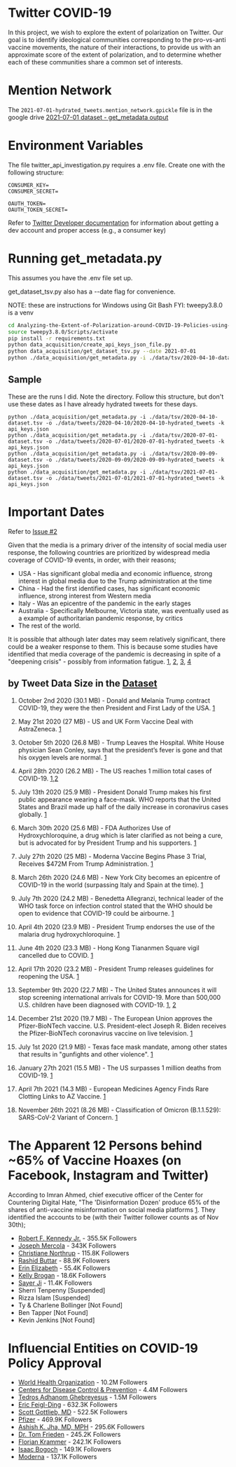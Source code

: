 # Twitter COVID-19
In this project, we wish to explore the extent of polarization on Twitter. Our goal is to identify ideological communities corresponding to the pro-vs-anti vaccine movements, the nature of their interactions, to provide us with an approximate score of the extent of polarization, and to determine whether each of these communities share a common set of interests.

# Mention Network
The ```2021-07-01-hydrated_tweets.mention_network.gpickle``` file is in the google drive [2021-07-01 dataset - get_metadata output](https://drive.google.com/drive/u/0/folders/1xcFGbn6iHpBmGZ6CCSHjKHF_m5iZRgAZ)

# Environment Variables
The file twitter_api_investigation.py requires a .env file. Create one with the following structure:
```
CONSUMER_KEY=
CONSUMER_SECRET=

OAUTH_TOKEN=
OAUTH_TOKEN_SECRET=
```
Refer to [Twitter Developer documentation](https://developer.twitter.com/en/docs/apps/overview) for information about getting a dev account and proper access (e.g., a consumer key)

# Running get_metadata.py
This assumes you have the .env file set up.

get_dataset_tsv.py also has a --date flag for convenience.

NOTE: these are instructions for Windows using Git Bash
FYI: tweepy3.8.0 is a venv
``` bash
cd Analyzing-the-Extent-of-Polarization-around-COVID-19-Policies-using-Social-Media/
source tweepy3.8.0/Scripts/activate
pip install -r requirements.txt
python data_acquisition/create_api_keys_json_file.py
python data_acquisition/get_dataset_tsv.py --date 2021-07-01
python ./data_acquisition/get_metadata.py -i ./data/tsv/2020-04-10-dataset.tsv -o ./data/tweets/2020-04-10/2020-04-10-hydrated_tweets -k api_keys.json
```
## Sample
These are the runs I did. Note the directory. Follow this structure, but don't use these dates as I have already hydrated tweets for these days.
```
python ./data_acquisition/get_metadata.py -i ./data/tsv/2020-04-10-dataset.tsv -o ./data/tweets/2020-04-10/2020-04-10-hydrated_tweets -k api_keys.json
python ./data_acquisition/get_metadata.py -i ./data/tsv/2020-07-01-dataset.tsv -o ./data/tweets/2020-07-01/2020-07-01-hydrated_tweets -k api_keys.json
python ./data_acquisition/get_metadata.py -i ./data/tsv/2020-09-09-dataset.tsv -o ./data/tweets/2020-09-09/2020-09-09-hydrated_tweets -k api_keys.json
python ./data_acquisition/get_metadata.py -i ./data/tsv/2021-07-01-dataset.tsv -o ./data/tweets/2021-07-01/2021-07-01-hydrated_tweets -k api_keys.json
```
# Important Dates
Refer to [Issue #2](https://github.com/cagri32/Analyzing-the-Extent-of-Polarization-around-COVID-19-Policies-using-Social-Media/issues/2#issuecomment-970665240)

Given that the media is a primary driver of the intensity of social media user response, the following countries are prioritized by widespread media coverage of COVID-19 events, in order, with their reasons;

* USA - Has significant global media and economic influence, strong interest in global media due to the Trump administration at the time
* China - Had the first identified cases, has significant economic influence, strong interest from Western media
* Italy - Was an epicentre of the pandemic in the early stages
* Australia - Specifically Melbourne, Victoria state, was eventually used as a example of authoritarian pandemic response, by critics
* The rest of the world.

It is possible that although later dates may seem relatively significant, there could be a weaker response to them. This is because some studies have identified that media coverage of the pandemic is decreasing in spite of a "deepening crisis" - possibly from information fatigue. [1](https://www.thelancet.com/journals/lanplh/article/PIIS2542-5196(20)30303-X/fulltext), [2](https://www.pewresearch.org/journalism/2020/05/06/fewer-americans-now-say-media-exaggerated-covid-19-risks-but-big-partisan-gaps-persist/#public-overall-says-media-have-done-well-covering-the-crisis-but-differences-by-party-and-ideology-are-pronounced), [3](https://onlinelibrary.wiley.com/doi/10.1002/hbe2.260), [4](https://apps.who.int/iris/bitstream/handle/10665/335820/WHO-EURO-2020-1160-40906-55390-eng.pdf)

## by Tweet Data Size in the [Dataset](https://github.com/thepanacealab/covid19_twitter/tree/master/dailies)

1. October 2nd 2020 (30.1 MB) - Donald and Melania Trump contract COVID-19, they were the then President and First Lady of the USA. [1](https://blog.cheapism.com/how-we-got-coronavirus/#slide=36)

2. May 21st 2020 (27 MB) - US and UK Form Vaccine Deal with AstraZeneca. [1](https://www.astrazeneca.com/media-centre/press-releases/2020/astrazeneca-advances-response-to-global-covid-19-challenge-as-it-receives-first-commitments-for-oxfords-potential-new-vaccine.html)

3. October 5th 2020 (26.8 MB) - Trump Leaves the Hospital. White House physician Sean Conley, says that the president’s fever is gone and that his oxygen levels are normal. [1](https://www.bbc.com/news/election-us-2020-54427390)

4. April 28th 2020 (26.2 MB) - The US reaches 1 million total cases of COVID-19. [1](https://blog.cheapism.com/how-we-got-coronavirus/#slide=29),[2](https://www.npr.org/sections/coronavirus-live-updates/2020/04/28/846741935/u-s-surpasses-1-million-coronavirus-cases)

5. July 13th 2020 (25.9 MB) - President Donald Trump makes his first public appearance wearing a face-mask.
WHO reports that the United States and Brazil made up half of the daily increase in coronavirus cases globally. [1](https://www.bbc.com/news/world-us-canada-53378439)

6. March 30th 2020 (25.6 MB) - FDA Authorizes Use of Hydroxychloroquine, a drug which is later clarified as not being a cure, but is advocated for by President Trump and his supporters. [1](https://www.fda.gov/news-events/press-announcements/coronavirus-covid-19-update-daily-roundup-march-30-2020)

7. July 27th 2020 (25 MB) - Moderna Vaccine Begins Phase 3 Trial, Receives $472M From Trump Administration. [1](https://www.politico.com/news/2020/07/26/trump-invests-moderna-vaccine-candidate-381690)

8. March 26th 2020 (24.6 MB) - New York City becomes an epicentre of COVID-19 in the world (surpassing Italy and Spain at the time). [1](https://blog.cheapism.com/how-we-got-coronavirus/#slide=27)

9. July 7th 2020 (24.2 MB) - Benedetta Allegranzi, technical leader of the WHO task force on infection control stated that the WHO should be open to evidence that COVID-19 could be airbourne. [1](https://www.nature.com/articles/d41586-020-02058-1)

10. April 4th 2020 (23.9 MB) - President Trump endorses the use of the malaria drug hydroxychloroquine. [1](https://blog.cheapism.com/how-we-got-coronavirus/#slide=28)

11. June 4th 2020 (23.3 MB) - Hong Kong Tiananmen Square vigil cancelled due to COVID. [1](https://www.theguardian.com/world/2021/jun/03/tiananmen-june-4-events-china-hong-kong-taiwan-macao-crackdown-covid)

12. April 17th 2020 (23.2 MB) - President Trump releases guidelines for reopening the USA. [1](https://blog.cheapism.com/how-we-got-coronavirus/#slide=29)

13. September 9th 2020 (22.7 MB) - The United States announces it will stop screening international arrivals for COVID-19. More than 500,000 U.S. children have been diagnosed with COVID-19. [1](https://abcnews.go.com/Politics/us-government-end-covid-19-screenings-international-passengers/story?id=72928883), [2](https://www.cnn.com/2020/09/08/health/half-million-us-children-covid-wellness/index.html)

14. December 21st 2020 (19.7 MB) - The European Union approves the Pfizer-BioNTech vaccine.
U.S. President-elect Joseph R. Biden receives the Pfizer-BioNTech coronavirus vaccine on live television. [1](https://www.pfizer.com/news/press-release/press-release-detail/pfizer-and-biontech-receive-authorization-european-union)

15. July 1st 2020 (21.9 MB) - Texas face mask mandate, among other states that results in "gunfights and other violence". [1](https://blog.cheapism.com/how-we-got-coronavirus/#slide=24)

16. January 27th 2021 (15.5 MB) - The US surpasses 1 million deaths from COVID-19. [1](https://www.paho.org/en/news/27-1-2021-americas-surpasses-one-million-deaths-covid-19)

17. April 7th 2021 (14.3 MB) - European Medicines Agency Finds Rare Clotting Links to AZ Vaccine. [1](https://www.ema.europa.eu/en/news/astrazenecas-covid-19-vaccine-ema-finds-possible-link-very-rare-cases-unusual-blood-clots-low-blood)

18. November 26th 2021 (8.26 MB) - Classification of Omicron (B.1.1.529): SARS-CoV-2 Variant of Concern. [1](https://www.who.int/news/item/26-11-2021-classification-of-omicron-(b.1.1.529)-sars-cov-2-variant-of-concern)

# The Apparent 12 Persons behind ~65% of Vaccine Hoaxes (on Facebook, Instagram and Twitter)

According to Imran Ahmed, chief executive officer of the Center for Countering Digital Hate, "The 'Disinformation Dozen' produce 65% of the shares of anti-vaccine misinformation on social media platforms [1](https://252f2edd-1c8b-49f5-9bb2-cb57bb47e4ba.filesusr.com/ugd/f4d9b9_b7cedc0553604720b7137f8663366ee5.pdf). They identified the accounts to be (with their Twitter follower counts as of Nov 30th);

* [Robert F. Kennedy Jr.](https://twitter.com/RobertKennedyJr) - 355.5K Followers
* [Joseph Mercola](https://twitter.com/mercola) - 343K Followers
* [Christiane Northrup](https://twitter.com/DrChrisNorthrup) - 115.8K Followers
* [Rashid Buttar](https://twitter.com/DrButtar) - 88.9K Followers
* [Erin Elizabeth](https://twitter.com/unhealthytruth) - 55.4K Followers
* [Kelly Brogan](https://twitter.com/kellybroganmd) - 18.6K Followers
* [Sayer Ji](https://twitter.com/sayerjigmi) - 11.4K Followers
* Sherri Tenpenny [Suspended]
* Rizza Islam [Suspended]
* Ty & Charlene Bollinger [Not Found]
* Ben Tapper [Not Found]
* Kevin Jenkins [Not Found]

# Influencial Entities on COVID-19 Policy Approval

* [World Health Organization](https://twitter.com/WHO) - 10.2M Followers
* [Centers for Disease Control & Prevention](https://twitter.com/CDCgov) - 4.4M Followers
* [Tedros Adhanom Ghebreyesus](https://twitter.com/DrTedros) - 1.5M Followers
* [Eric Feigl-Ding](https://twitter.com/drericding) - 632.3K Followers
* [Scott Gottlieb, MD](https://twitter.com/ScottGottliebMD) - 522.5K Followers
* [Pfizer](https://twitter.com/pfizer) - 469.9K Followers
* [Ashish K. Jha, MD, MPH](https://twitter.com/ashishkjha) - 295.6K Followers
* [Dr. Tom Frieden](https://twitter.com/DrTomFrieden) - 245.2K Followers
* [Florian Krammer](https://twitter.com/florian_krammer) - 242.1K Followers
* [Isaac Bogoch](https://twitter.com/BogochIsaac) - 149.1K Followers
* [Moderna](https://twitter.com/moderna_tx) - 137.1K Followers
